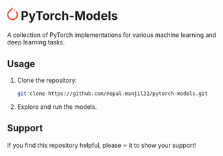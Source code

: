 # <img src='./pytorch.png' width='25px'/> PyTorch-Models

A collection of PyTorch implementations for various machine learning and deep learning tasks.

## Usage
1. Clone the repository:
   ```bash
   git clone https://github.com/nepal-manjil32/pytorch-models.git
   ```
2. Explore and run the models.

## Support
If you find this repository helpful, please ⭐ it to show your support!
